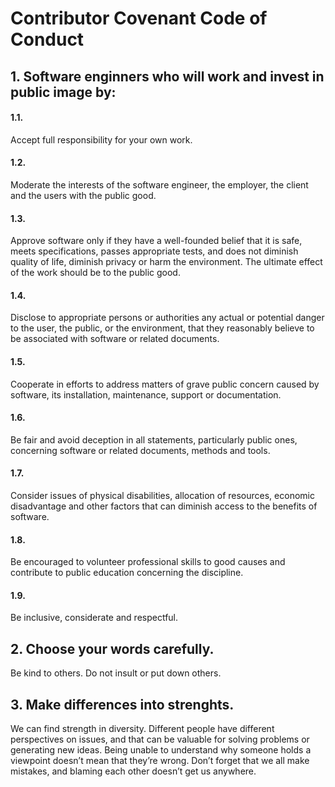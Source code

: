# Contributor Covenant Code of Conduct

## 1. Software enginners who will work and invest in public image by:

#### 1.1.
 Accept full responsibility for your own work.

#### 1.2.
 Moderate the interests of the software engineer, the employer, the client and the users with the public good.

#### 1.3. 
 Approve software only if they have a well-founded belief that it is safe, meets specifications, passes appropriate tests, and does not diminish quality of life, diminish privacy or harm the environment. The ultimate effect of the work should be to the public good.

#### 1.4. 
 Disclose to appropriate persons or authorities any actual or potential danger to the user, the public, or the environment, that they reasonably believe to be associated with software or related documents.

#### 1.5. 
 Cooperate in efforts to address matters of grave public concern caused by software, its installation, maintenance, support or documentation.

#### 1.6. 
 Be fair and avoid deception in all statements, particularly public ones, concerning software or related documents, methods and tools.

#### 1.7. 
Consider issues of physical disabilities, allocation of resources, economic disadvantage and other factors that can diminish access to the benefits of software.

#### 1.8.
Be encouraged to volunteer professional skills to good causes and contribute to public education concerning the discipline.

#### 1.9.
Be inclusive, considerate and respectful.

## 2. Choose your words carefully.
Be kind to others. Do not insult or put down others.

## 3. Make differences into strenghts.
We can find strength in diversity. Different people have different perspectives on issues, and that can be valuable for solving problems or generating new ideas. Being unable to understand why someone holds a viewpoint doesn’t mean that they’re wrong. Don’t forget that we all make mistakes, and blaming each other doesn’t get us anywhere.
